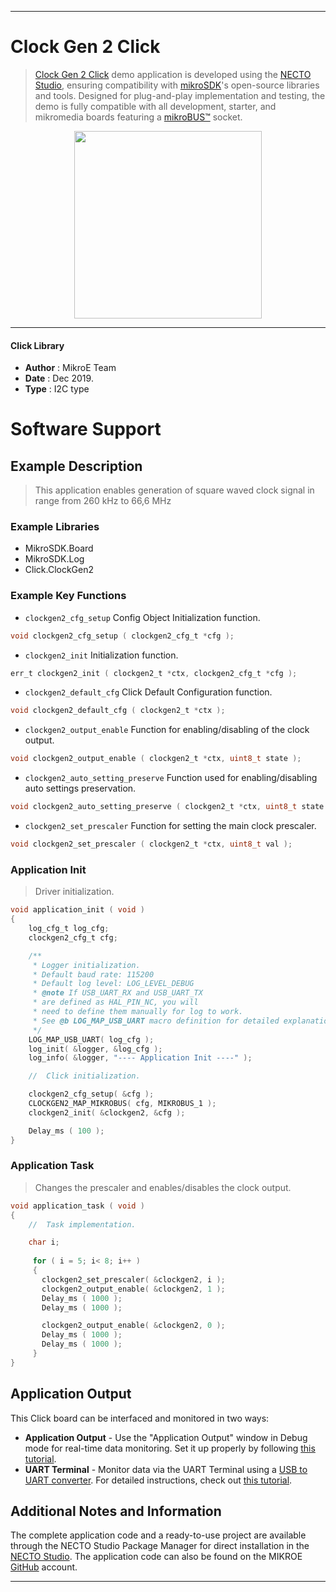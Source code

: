 
---
# Clock Gen 2 Click

> [Clock Gen 2 Click](https://www.mikroe.com/?pid_product=MIKROE-3076) demo application is developed using
the [NECTO Studio](https://www.mikroe.com/necto), ensuring compatibility with [mikroSDK](https://www.mikroe.com/mikrosdk)'s
open-source libraries and tools. Designed for plug-and-play implementation and testing, the demo is fully compatible with
all development, starter, and mikromedia boards featuring a [mikroBUS&trade;](https://www.mikroe.com/mikrobus) socket.

<p align="center">
  <img src="https://www.mikroe.com/?pid_product=MIKROE-3076&image=1" height=300px>
</p>

---

#### Click Library

- **Author**        : MikroE Team
- **Date**          : Dec 2019.
- **Type**          : I2C type

# Software Support

## Example Description

> This application enables generation of square waved clock signal in range from 260 kHz to 66,6 MHz

### Example Libraries

- MikroSDK.Board
- MikroSDK.Log
- Click.ClockGen2

### Example Key Functions

- `clockgen2_cfg_setup` Config Object Initialization function. 
```c
void clockgen2_cfg_setup ( clockgen2_cfg_t *cfg );
``` 
 
- `clockgen2_init` Initialization function. 
```c
err_t clockgen2_init ( clockgen2_t *ctx, clockgen2_cfg_t *cfg );
```

- `clockgen2_default_cfg` Click Default Configuration function. 
```c
void clockgen2_default_cfg ( clockgen2_t *ctx );
```

- `clockgen2_output_enable` Function for enabling/disabling of the clock output. 
```c
void clockgen2_output_enable ( clockgen2_t *ctx, uint8_t state );
```
 
- `clockgen2_auto_setting_preserve` Function used for enabling/disabling auto settings preservation. 
```c
void clockgen2_auto_setting_preserve ( clockgen2_t *ctx, uint8_t state );
```

- `clockgen2_set_prescaler` Function for setting the main clock prescaler. 
```c
void clockgen2_set_prescaler ( clockgen2_t *ctx, uint8_t val );
```

### Application Init

> Driver initialization.

```c
void application_init ( void )
{
    log_cfg_t log_cfg;
    clockgen2_cfg_t cfg;

    /** 
     * Logger initialization.
     * Default baud rate: 115200
     * Default log level: LOG_LEVEL_DEBUG
     * @note If USB_UART_RX and USB_UART_TX 
     * are defined as HAL_PIN_NC, you will 
     * need to define them manually for log to work. 
     * See @b LOG_MAP_USB_UART macro definition for detailed explanation.
     */
    LOG_MAP_USB_UART( log_cfg );
    log_init( &logger, &log_cfg );
    log_info( &logger, "---- Application Init ----" );

    //  Click initialization.

    clockgen2_cfg_setup( &cfg );
    CLOCKGEN2_MAP_MIKROBUS( cfg, MIKROBUS_1 );
    clockgen2_init( &clockgen2, &cfg );

    Delay_ms ( 100 );
}
```

### Application Task

> Changes the prescaler and enables/disables the clock output.

```c
void application_task ( void )
{
    //  Task implementation.

    char i;
     
     for ( i = 5; i< 8; i++ )
     {
       clockgen2_set_prescaler( &clockgen2, i );
       clockgen2_output_enable( &clockgen2, 1 );
       Delay_ms ( 1000 );
       Delay_ms ( 1000 );

       clockgen2_output_enable( &clockgen2, 0 );
       Delay_ms ( 1000 );
       Delay_ms ( 1000 );
     }
}
```

## Application Output

This Click board can be interfaced and monitored in two ways:
- **Application Output** - Use the "Application Output" window in Debug mode for real-time data monitoring.
Set it up properly by following [this tutorial](https://www.youtube.com/watch?v=ta5yyk1Woy4).
- **UART Terminal** - Monitor data via the UART Terminal using
a [USB to UART converter](https://www.mikroe.com/click/interface/usb?interface*=uart,uart). For detailed instructions,
check out [this tutorial](https://help.mikroe.com/necto/v2/Getting%20Started/Tools/UARTTerminalTool).

## Additional Notes and Information

The complete application code and a ready-to-use project are available through the NECTO Studio Package Manager for 
direct installation in the [NECTO Studio](https://www.mikroe.com/necto). The application code can also be found on
the MIKROE [GitHub](https://github.com/MikroElektronika/mikrosdk_click_v2) account.

---
